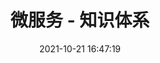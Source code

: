 ---
pageComponent: 
  name: Catalogue
  data: 
    path: 32.微服务
    imgUrl: /img/catalogue/default.png
    description: 流行的全套微服务相关知识
title: 微服务 - 知识体系
date: 2021-10-21 16:47:19
permalink: /clouds/
sidebar: false
article: false
comment: false
editLink: false
---